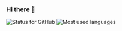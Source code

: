 ### Hi there 👋

<style>
  display: flex;
  max-height: 120px;

  .imagem1, imagem2 {
    width: 100%;
    height: 100%;
  }
</style>
<img class="imagem1" src="https://github-readme-stats.vercel.app/api?username=gustavogonc&show_icons=true&theme=radical" alt="Status for GitHub" /> <img class="imagem2" src="https://github-readme-stats.vercel.app/api/top-langs/?username=gustavogonc" alt="Most used languages" />
<!--
**gustavogonc/gustavogonc** is a ✨ _special_ ✨ repository because its `README.md` (this file) appears on your GitHub profile.

Here are some ideas to get you started:

- 🔭 I’m currently working on ...
- 🌱 I’m currently learning ...
- 👯 I’m looking to collaborate on ...
- 🤔 I’m looking for help with ...
- 💬 Ask me about ...
- 📫 How to reach me: ...
- 😄 Pronouns: ...
- ⚡ Fun fact: ...
-->
